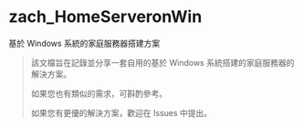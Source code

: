 # zach_HomeServeronWin

基於 Windows 系統的家庭服務器搭建方案

> 該文檔旨在記錄並分享一套自用的基於 Windows 系統搭建的家庭服務器的解決方案。
>
> 如果您也有類似的需求，可斟酌參考。
>
> 如果您有更優的解決方案，歡迎在 Issues 中提出。
